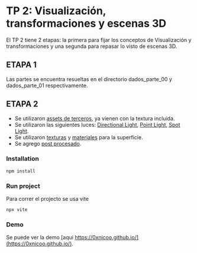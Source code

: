 # TP 2: Visualización, transformaciones y escenas 3D

El TP 2 tiene 2 etapas: la primera para fijar los conceptos de Visualización y transformaciones y una segunda para repasar lo visto de escenas 3D.

## ETAPA 1

Las partes se encuentra resueltas en el directorio dados_parte_00 y dados_parte_01 respectivamente.

## ETAPA 2

- Se utilizaron [assets de terceros](https://github.com/0xNicoo/TP-2-Tec-Interactivas/tree/main/parte_02/models), ya vienen con la textura incluida.
- Se utilizaron las siguientes luces: [Directional Light](https://github.com/0xNicoo/TP-2-Tec-Interactivas/blob/main/parte_02/main.js#L250), [Point Light](https://github.com/0xNicoo/TP-2-Tec-Interactivas/blob/main/parte_02/main.js#L264C1-L264C1), [Spot Light](https://github.com/0xNicoo/TP-2-Tec-Interactivas/blob/main/parte_02/main.js#L278).
- Se utilizaron [texturas](https://github.com/0xNicoo/TP-2-Tec-Interactivas/tree/main/parte_02/textures) y [materiales](https://github.com/0xNicoo/TP-2-Tec-Interactivas/blob/main/parte_02/main.js#L23) para la superficie.
- Se agrego [post procesado](https://github.com/0xNicoo/TP-2-Tec-Interactivas/blob/main/parte_02/main.js#L316).

### Installation

```
npm install
```

### Run project

Para correr el projecto se usa vite

```
npx vite
```

### Demo

Se puede ver la demo [aqui https://0xnicoo.github.io/](https://0xnicoo.github.io/).
